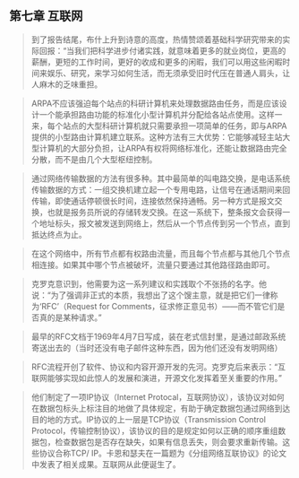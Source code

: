 ## 第七章 互联网

> 到了报告结尾，布什上升到诗意的高度，热情赞颂着基础科学研究带来的实际回报：“当我们把科学进步付诸实践，就意味着更多的就业岗位，更高的薪酬，更短的工作时间，更好的收成和更多的闲暇，我们可以用这些闲暇时间来娱乐、研究，来学习如何生活，而无须承受旧时代压在普通人肩头，让人麻木的乏味重担。

> ARPA不应该强迫每个站点的科研计算机来处理数据路由任务，而是应该设计一个能承担路由功能的标准化小型计算机并分配给各站点使用。这样一来，每个站点的大型科研计算机就只需要承担一项简单的任务，即与ARPA提供的小型路由计算机建立联系。这种方法有三大优势：它能够减轻主站大型计算机的大部分负担，让ARPA有权将网络标准化，还能让数据路由完全分散，而不是由几个大型枢纽控制。

> 通过网络传输数据的方法有很多种。其中最简单的叫电路交换，是电话系统传输数据的方式：一组交换机建立起一个专用电路，让信号在通话期间来回传输，即使通话停顿很长时间，连接依然保持通畅。另一种方式是报文交换，也就是报务员所说的存储转发交换。在这一系统下，整条报文会获得一个地址标头，报文被发送到网络上，然后从一个节点传到另一个节点，直到抵达终点为止。

> 在这个网络中，所有节点都有权路由流量，而且每个节点都与其他几个节点相连接。如果其中哪个节点被破坏，流量只要通过其他路径路由即可。

> 克罗克意识到，他需要为这一系列建议和实践取个不张扬的名字。他说：“为了强调非正式的本质，我想出了这个馊主意，就是把它们一律称为‘RFC’（Request for Comments，征求修正意见书）——而不管它们是否真的是某种请求。”

> 最早的RFC文档于1969年4月7日写成，装在老式信封里，是通过邮政系统寄送出去的（当时还没有电子邮件这种东西，因为他们还没有发明网络）

> RFC流程开创了软件、协议和内容开源开发的先河。克罗克后来表示：“互联网能够实现如此惊人的发展和演进，开源文化发挥着至关重要的作用。”

> 他们制定了一项IP协议（Internet Protocal，互联网协议），该协议对如何在数据包标头上标注目的地做了具体规定，有助于确定数据包通过网络到达目的地的方式。IP协议的上一层是TCP协议（Transmission Control Protocol，传输控制协议），该协议的目的是规定如何以正确的顺序重组数据包，检查数据包是否存在缺失，如果有信息丢失，则会要求重新传输。这些协议合称TCP/ IP。卡恩和瑟夫在一篇题为《分组网络互联协议》的论文中发表了相关成果。互联网从此便诞生了。

